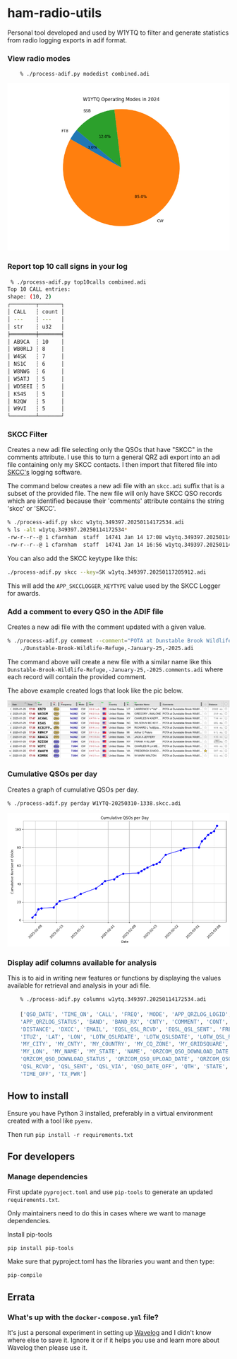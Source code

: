 # ham-radio-utils

Personal tool developed and used by W1YTQ to filter and generate statistics from radio logging exports in adif format.

### View radio modes

        % ./process-adif.py modedist combined.adi

![Pie chart showing radio modes](./radio_mode_dist.png)

### Report top 10 call signs in your log

```bash
 % ./process-adif.py top10calls combined.adi
Top 10 CALL entries:
shape: (10, 2)
┌────────┬───────┐
│ CALL   ┆ count │
│ ---    ┆ ---   │
│ str    ┆ u32   │
╞════════╪═══════╡
│ AB9CA  ┆ 10    │
│ WB0RLJ ┆ 8     │
│ W4SK   ┆ 7     │
│ NS1C   ┆ 6     │
│ W8NWG  ┆ 6     │
│ W5ATJ  ┆ 5     │
│ WD5EEI ┆ 5     │
│ KS4S   ┆ 5     │
│ N2QW   ┆ 5     │
│ W9VI   ┆ 5     │
└────────┴───────┘

```

### SKCC Filter

Creates a new adi file selecting only the QSOs that have "SKCC" in the comments attribute. I use this to turn a general
QRZ adi export into an adi file containing only my SKCC contacts. I then import that filtered file into [SKCC's](https://www.skccgroup.com/)
logging software.

The command below creates a new adi file with an `skcc.adi` suffix that is a subset of the provided file. The new file
will only have SKCC QSO records which are identified because their 'comments' attribute contains the string 'skcc' or 'SKCC'.

```bash
% ./process-adif.py skcc w1ytq.349397.20250114172534.adi
% ls -alt w1ytq.349397.20250114172534*
-rw-r--r--@ 1 cfarnham  staff  14741 Jan 14 17:08 w1ytq.349397.20250114172534.skcc.adi
-rw-r--r--@ 1 cfarnham  staff  14741 Jan 14 16:56 w1ytq.349397.20250114172534.adi
```

You can also add the SKCC keytype like this:

```bash
./process-adif.py skcc --key=SK w1ytq.349397.20250117205912.adi
```

This will add the `APP_SKCCLOGGER_KEYTYPE` value used by the SKCC Logger for awards.


### Add a comment to every QSO in the ADIF file

Creates a new adi file with the comment updated with a given value.

```bash
% ./process-adif.py comment --comment="POTA at Dunstable Brook Wildlife Refuge, US-11590" \
    ./Dunstable-Brook-Wildlife-Refuge,-January-25,-2025.adi
```
The command above will create a new file with a similar name like this `Dunstable-Brook-Wildlife-Refuge,-January-25,-2025.comments.adi` where
each record will contain the provided comment.

The above example created logs that look like the pic below.

![](logbook_screenshot.png)

### Cumulative QSOs per day

Creates a graph of cumulative QSOs per day.

```bash
% ./process-adif.py perday W1YTQ-20250310-1338.skcc.adi
```

![](skcc_centurion_qsos_per_day.png)

### Display adif columns available for analysis

This is to aid in writing new features or functions by displaying the values
available for retrieval and analysis in your adi file.

```bash
    % ./process-adif.py columns w1ytq.349397.20250114172534.adi

    ['QSO_DATE', 'TIME_ON', 'CALL', 'FREQ', 'MODE', 'APP_QRZLOG_LOGID', 'APP_QRZLOG_QSLDATE',
    'APP_QRZLOG_STATUS', 'BAND', 'BAND_RX', 'CNTY', 'COMMENT', 'CONT', 'COUNTRY', 'CQZ',
    'DISTANCE', 'DXCC', 'EMAIL', 'EQSL_QSL_RCVD', 'EQSL_QSL_SENT', 'FREQ_RX', 'GRIDSQUARE',
    'ITUZ', 'LAT', 'LON', 'LOTW_QSLRDATE', 'LOTW_QSLSDATE', 'LOTW_QSL_RCVD', 'LOTW_QSL_SENT',
    'MY_CITY', 'MY_CNTY', 'MY_COUNTRY', 'MY_CQ_ZONE', 'MY_GRIDSQUARE', 'MY_ITU_ZONE', 'MY_LAT',
    'MY_LON', 'MY_NAME', 'MY_STATE', 'NAME', 'QRZCOM_QSO_DOWNLOAD_DATE',
    'QRZCOM_QSO_DOWNLOAD_STATUS', 'QRZCOM_QSO_UPLOAD_DATE', 'QRZCOM_QSO_UPLOAD_STATUS',
    'QSL_RCVD', 'QSL_SENT', 'QSL_VIA', 'QSO_DATE_OFF', 'QTH', 'STATE', 'STATION_CALLSIGN',
    'TIME_OFF', 'TX_PWR']
```

## How to install

Ensure you have Python 3 installed, preferably in a virtual environment created with a tool like `pyenv`.

Then run `pip install -r requirements.txt`

## For developers

### Manage dependencies

First update `pyproject.toml` and use `pip-tools` to generate an updated `requirements.txt`.

Only maintainers need to do this in cases where we want to manage dependencies.

Install pip-tools

    pip install pip-tools

Make sure that pyproject.toml has the libraries you want and then type:

    pip-compile


## Errata

### What's up with the `docker-compose.yml` file?

It's just a personal experiment in setting up [Wavelog](https://github.com/wavelog/wavelog) and I didn't know where else to save it. Ignore it
or if it helps you use and learn more about Wavelog then please use it.
